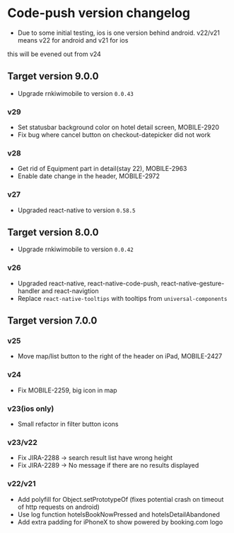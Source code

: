 # Code-push version changelog

- Due to some initial testing, ios is one version behind android.
v22/v21 means v22 for android and v21 for ios

this will be evened out from v24

## Target version 9.0.0

- Upgrade rnkiwimobile to version `0.0.43`

### v29

- Set statusbar background color on hotel detail screen, MOBILE-2920
- Fix bug where cancel button on checkout-datepicker did not work

### v28

- Get rid of Equipment part in detail(stay 22), MOBILE-2963
- Enable date change in the header, MOBILE-2972

### v27
- Upgraded react-native to version `0.58.5`

## Target version 8.0.0

- Upgrade rnkiwimobile to version `0.0.42`

### v26

- Upgraded react-native, react-native-code-push, react-native-gesture-handler and react-navigtion
- Replace `react-native-tooltips` with tooltips from `universal-components`

## Target version 7.0.0

### v25

- Move map/list button to the right of the header on iPad, MOBILE-2427

### v24

- Fix MOBILE-2259, big icon in map

### v23(ios only)

- Small refactor in filter button icons 

### v23/v22

- Fix JIRA-2288 -> search result list have wrong height
- Fix JIRA-2289 -> No message if there are no results displayed

### v22/v21

- Add polyfill for Object.setPrototypeOf (fixes potential crash on timeout of http requests on android)
- Use log function hotelsBookNowPressed and hotelsDetailAbandoned
- Add extra padding for iPhoneX to show powered by booking.com logo
